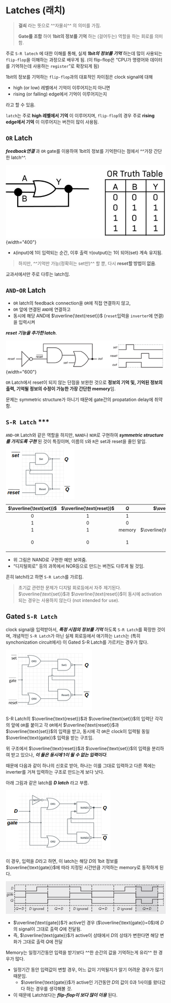 # Latches (래치)

> **걸쇠** 라는 뜻으로 ^^자물쇠^^ 의 의미를 가짐.  
> 
> **Gate를 조합** 하여 **1bit의 정보를 기억** 하는 (걸어두는) 역할을 하는 회로를 의미함.

주로 `S-R latech` 에 대한 이해를 통해, 실제 ***1bit의 정보를 기억*** 하는데 많이 사용되는 `flip-flop`을 이해하는 과정으로 배우게 됨. 
(이 flip-flop은 “CPU가 명령어와 데이터를 기억하는데 사용하는 `register`”로 확장되게 됨)  

1bit의 정보를 기억하는 `flip-flop`과의 대표적인 차이점은 clock signal에 대해

* high (or low) 레벨에서 기억이 이루어지는지 아니면 
* rising (or falling) edge에서 기억이 이루어지는지

라고 할 수 있음.

`latch`는 주로 **high 레벨에서 기억** 이 이루어지며, `flip-flop`의 경우 주로 **rising edge에서 기억** 이 이루어지는 버전이 많이 사용됨. 

## `OR` Latch

***feedback연결*** 과 `OR` gate를 이용하여 1bit의 정보를 기억한다는 점에서 ^^가장 간단한 latch^^.

![](./img/or_latch.png){width="400"}

* `A`(input)에 1이 입력되는 순간, 이후 출력 `Y`(output)는 1이 되어(set) 계속 유지됨.

> 하지만, ^^기억만 가능(정확히는 set만)^^ 할 뿐, 다시 **reset할 방법이 없음**.

교과서에서만 주로 다루는 latch임.

## `AND`-`OR` Latch

* `OR` latch의 feedback connection을 `OR`에 직접 연결하지 않고, 
* `OR` 앞에 연결된 `AND`에 연결하고  
* 동시에 해당 AND에 $\overline{\text{reset}}$ (`reset`입력을 `inverter`에 연결)을 입력시켜 

***reset 기능을 추가한 latch***. 

![](./img/and_or_latch.png){width="600"}

`OR` Latch에서 reset이 되지 않는 단점을 보완한 것으로 **정보의 기억 및, 기억된 정보의 출력, 기억될 정보의 수정이 가능한 가장 간단한 memory**임.

문제는 symmetric structure가 아니기 때문에 gate간의 propatation delay에 취약함. 

## `S-R Latch` ***

`AND`-`OR` Latch와 같은 역할을 하지만, `NAND`나 `NOR`로 구현하여 ***symmetric structure를 가지도록 구현*** 된 것이 특징이며, 이름의 `S`와 `R`은 set과 reset을 줄인 말임.  


![SR Latch](img/SR-Latch.png)

| $\overline{\text{set}}$ | $\overline{\text{reset}}$ | $Q$ | $\overline{Q}$ | |
|:---:|:---:|:---:|:---:|:---:|
| 0 | 1 | 1 | 0 | | 
| 1 | 0 | 0 | 1 | | 
| 1 | 1 | $\text{memory}$ | $\overline{\text{memory}}$ ||
| 0 | 0 | 1 | 1 |not intended for use | 


* 위 그림은 NAND로 구현한 예만 보여줌.
*  “디지털회로” 등의 과목에서 NOR등으로 만드는 버전도 다루게 될 것임.

흔히 latch라고 하면 `S-R Latch`를 가르킴.

> 초기값 관련한 문제가 디지털 회로등에서 자주 제기된다.  
> $\overline{\text{set}}$과 $\overline{\text{reset}}$이 동시에 activation되는 경우는 사용하지 않는다 (not intended for use).

## Gated `S-R Latch`

clock signal을 입력받아서, ***특정 시점의 정보를 기억*** 하도록 `S-R Latch`를 확장한 것이며, 개념적인 `S-R Latch`가 아닌 실제 회로등에서 애기하는 `Latch`는 (특히 synchonization circuit에서) 이 Gated S-R Latch를 가르키는 경우가 많다.  

![gated Latch](img/gated%20latch.png)

S-R Latch의 $\overline{\text{reset}}$과 $\overline{\text{set}}$의 입력단 각각의 앞에 `OR`를 붙이고 각 `OR`에서 $\overline{\text{reset}}$과 $\overline{\text{set}}$의 입력을 받고, 동시에 각 `OR`은 clock이 입력될 동일 $\overline{\text{gate}}$ 입력을 받는 구조임.


위 구조에서 $\overline{\text{reset}}$과 $\overline{\text{set}}$의 입력을 분리하여 받고 있으나, ***이 둘은 동시에 1이 될 수 없는 입력이다***. 

때문에 다음과 같이 하나의 신호로 받아, 하나는 이를 그대로 입력하고 다른 쪽에는 inverter를 거쳐 입력하는 구조로 만드는게 보다 낫다.  

아래 그림과 같은 latch를 ***D latch*** 라고 부름.

![D Latch](img/D-Latch.png)

이 경우, 입력을 $D$라고 하면, 이 latch는 해당 $D$의 1bit 정보를 $\overline{\text{gate}}$에 따라 지정된 시간만큼 기억하는 memory로 동작하게 된다.

![A gated D latch timing diagram](./img/gated_D_latch_timing_diagram.png)

* $\overline{\text{gate}}$가 active인 경우 ($\overline{\text{gate}}=0$)에 $D$의 signal이 그대로 출력 $Q$에 전달됨.
* 즉, $\overline{\text{gate}}$가 active이 상태에서 $D$의 상태가 변한다면 해당 변화가 그대로 출력 $Q$에 전달

Memory는 일정기간동안 입력을 받기보다 ^^한 순간의 값을 기억하는게 유리^^ 한 경우가 많다. 

* 일정기간 동안 입력값이 변할 경우, 어느 값이 기억될지가 알기 어려운 경우가 많기 때문임.
    * $\overline{\text{gate}}$가 active인 기간동안 $D$의 값이 0과 1사이를 왔다갔다 하는 경우를 생각해볼 것.
* 이 때문에 Latch보다는 ***flip-flop이 보다 많이 이용*** 된다.
